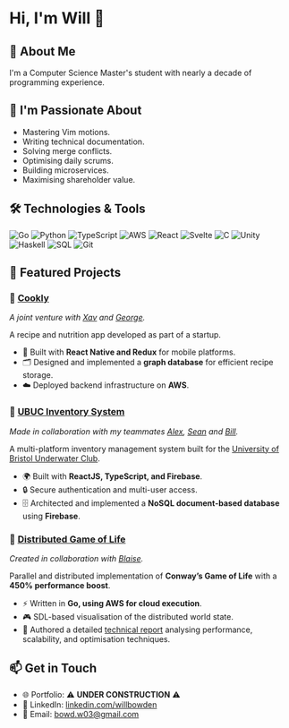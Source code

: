 # Hi, I'm Will 👋

## 🚀 About Me

I'm a Computer Science Master's student with nearly a decade of programming experience.

## 💛 I'm Passionate About

- Mastering Vim motions.
- Writing technical documentation.
- Solving merge conflicts.
- Optimising daily scrums.
- Building microservices.
- Maximising shareholder value.

## 🛠️ Technologies & Tools

![Go](https://img.shields.io/badge/Go-00ADD8?style=for-the-badge&logo=go&logoColor=white)
![Python](https://img.shields.io/badge/Python-3776AB?style=for-the-badge&logo=python&logoColor=white)
![TypeScript](https://img.shields.io/badge/TypeScript-3178C6?style=for-the-badge&logo=typescript&logoColor=white)
![AWS](https://img.shields.io/badge/AWS-232F3E?style=for-the-badge&logo=amazon-aws&logoColor=white)
![React](https://img.shields.io/badge/React-61DAFB?style=for-the-badge&logo=react&logoColor=black)
![Svelte](https://img.shields.io/badge/Svelte-FF3E00?style=for-the-badge&logo=svelte&logoColor=white)
![C](https://img.shields.io/badge/C-A8B9CC?style=for-the-badge&logo=c&logoColor=white)
![Unity](https://img.shields.io/badge/Unity-100000?style=for-the-badge&logo=unity&logoColor=white)
![Haskell](https://img.shields.io/badge/Haskell-5D4F85?style=for-the-badge&logo=haskell&logoColor=white)
![SQL](https://img.shields.io/badge/SQL-4479A1?style=for-the-badge&logo=mysql&logoColor=white)
![Git](https://img.shields.io/badge/Git-F05032?style=for-the-badge&logo=git&logoColor=white)

## 📌 Featured Projects

### 🔹 [Cookly](#-cookly)

*A joint venture with [Xav](https://github.com/xavcochran) and [George](https://github.com/Gand4lf).*

A recipe and nutrition app developed as part of a startup.
- 📱 Built with **React Native and Redux** for mobile platforms.
- 🗂️ Designed and implemented a **graph database** for efficient recipe storage.
- ☁️ Deployed backend infrastructure on **AWS**.

### 🔹 [UBUC Inventory System](https://ubuc-inventory-system.web.app/)

*Made in collaboration with my teammates [Alex](https://github.com/bristermitten), [Sean](https://github.com/Thisiseanxu) and [Bill](https://github.com/sd22206).*

A multi-platform inventory management system built for the [University of Bristol Underwater Club](https://ubuc.org/).
- 🌍 Built with **ReactJS, TypeScript, and Firebase**.
- 🔒 Secure authentication and multi-user access.
- 🗄️ Architected and implemented a **NoSQL document-based database** using **Firebase**.

### 🔹 [Distributed Game of Life](https://github.com/willbowden/gol-cw)

*Created in collaboration with [Blaise](https://github.com/blaisesheehan).*

Parallel and distributed implementation of **Conway’s Game of Life** with a **450% performance boost**.
- ⚡️ Written in **Go, using AWS for cloud execution**.
- 🎮 SDL-based visualisation of the distributed world state.
- 📄 Authored a detailed [technical report](https://github.com/willbowden/gol-cw/blob/master/Distributed_GOL_Report.pdf) analysing performance, scalability, and optimisation techniques.

## 📫 Get in Touch

- 🌐 Portfolio: ⚠️ **UNDER CONSTRUCTION** ⚠️
- 💼 LinkedIn: [linkedin.com/willbowden](https://www.linkedin.com/in/will-bowden-4b6787223/)
- 📧 Email: [bowd.w03@gmail.com](#-get-in-touch)
